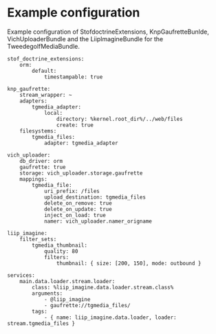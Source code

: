 
# Example configuration

Example configuration of StofdoctrineExtensions, KnpGaufretteBunlde, VichUploaderBundle and the LiipImagineBundle for the TweedegolfMediaBundle.

    stof_doctrine_extensions:
        orm:
            default:
                timestampable: true

    knp_gaufrette:
        stream_wrapper: ~
        adapters:
            tgmedia_adapter:
                local:
                    directory: %kernel.root_dir%/../web/files
                    create: true
        filesystems:
            tgmedia_files:
                adapter: tgmedia_adapter

    vich_uploader:
        db_driver: orm
        gaufrette: true
        storage: vich_uploader.storage.gaufrette
        mappings:
            tgmedia_file:
                uri_prefix: /files
                upload_destination: tgmedia_files
                delete_on_remove: true
                delete_on_update: true
                inject_on_load: true
                namer: vich_uploader.namer_origname

    liip_imagine:
        filter_sets:
            tgmedia_thumbnail:
                quality: 80
                filters:
                    thumbnail: { size: [200, 150], mode: outbound }

    services:
        main.data.loader.stream.loader:
            class: %liip_imagine.data.loader.stream.class%
            arguments:
                - @liip_imagine
                - gaufrette://tgmedia_files/
            tags:
                - { name: liip_imagine.data.loader, loader: stream.tgmedia_files }
